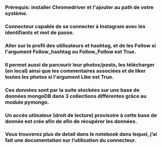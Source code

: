 ### Prérequis: installer Chromedriver et l'ajouter au path de votre système.  

### Connecteur capable de se connecter à Instagram avec les identifiants et mot de passe.

### Aller sur le profil des utilisateurs et hashtag, et de les Follow si l'argument Follow_hashtag ou Follow_Follow est True.

### Il permet aussi de parcourir leur photos/posts, les télécharger (en local) ainsi que les commentaires associées et de liker toutes les photos si l'argument Like est True.

### Ces données sont par la suite stockées sur une base de données mongoDB dans 3 collections différentes grâce au module pymongo.

### Un accès utiisateur (droit de lecture) provisoire à cette base de donnée est crée afin de afin de récupérer les données.

### Vous trouverez plus de detail dans le notebook dans lequel, j’ai fait une documentation sur l’utilisation du connecteur.

